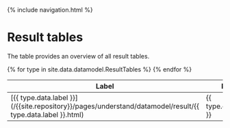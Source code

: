 {% include navigation.html %}

# Result tables

The table provides an overview of all result tables. 

<table>
<thead>
<tr class="header">
<th>Label</th>
<th>Name</th>
<th>Description</th>
</tr>
</thead>
<tbody>
{% for type in site.data.datamodel.ResultTables %}
<tr>
<td markdown="span">[{{ type.data.label }}](/{{site.repository}}/pages/understand/datamodel/result/{{ type.data.label }}.html)</td>
<td markdown="span">{{ type.data.name }}</td>
<td markdown="span">{{ type.data.description }}</td>
</tr>
{% endfor %}
</tbody>
</table>